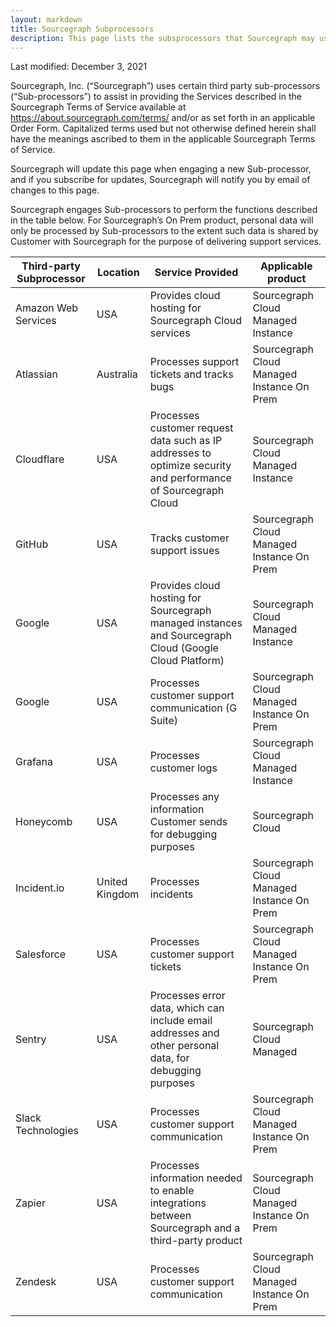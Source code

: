 ```yaml
---
layout: markdown
title: Sourcegraph Subprocessors
description: This page lists the subsprocessors that Sourcegraph may use
---
```


Last modified: December 3, 2021

Sourcegraph, Inc. (“Sourcegraph”) uses certain third party sub-processors (“Sub-processors”) to assist in providing the Services described in the Sourcegraph Terms of Service available at https://about.sourcegraph.com/terms/ and/or as set forth in an applicable Order Form. Capitalized terms used but not otherwise defined herein shall have the meanings ascribed to them in the applicable Sourcegraph Terms of Service.

Sourcegraph will update this page when engaging a new Sub-processor, and if you subscribe for updates, Sourcegraph will notify you by email of changes to this page.

Sourcegraph engages Sub-processors to perform the functions described in the table below. For Sourcegraph’s On Prem product, personal data will only be processed by Sub-processors to the extent such data is shared by Customer with Sourcegraph for the purpose of delivering support services.

| Third-party Subprocessor | Location       | Service Provided                                                                                               | Applicable product                         |
| ------------------------ | -------------- | -------------------------------------------------------------------------------------------------------------- | ------------------------------------------ |
| Amazon Web Services      | USA            | Provides cloud hosting for Sourcegraph Cloud services                                                          | Sourcegraph Cloud Managed Instance         |
| Atlassian                | Australia      | Processes support tickets and tracks bugs                                                                      | Sourcegraph Cloud Managed Instance On Prem |
| Cloudflare               | USA            | Processes customer request data such as IP addresses to optimize security and performance of Sourcegraph Cloud | Sourcegraph Cloud Managed Instance         |
| GitHub                   | USA            | Tracks customer support issues                                                                                 | Sourcegraph Cloud Managed Instance On Prem |
| Google                   | USA            | Provides cloud hosting for Sourcegraph managed instances and Sourcegraph Cloud (Google Cloud Platform)         | Sourcegraph Cloud Managed Instance         |
| Google                   | USA            | Processes customer support communication (G Suite)                                                             | Sourcegraph Cloud Managed Instance On Prem |
| Grafana                  | USA            | Processes customer logs                                                                                        | Sourcegraph Cloud Managed Instance         |
| Honeycomb                | USA            | Processes any information Customer sends for debugging purposes                                                | Sourcegraph Cloud                          |
| Incident.io              | United Kingdom | Processes incidents                                                                                            | Sourcegraph Cloud Managed Instance On Prem |
| Salesforce               | USA            | Processes customer support tickets                                                                             | Sourcegraph Cloud Managed Instance On Prem |
| Sentry                   | USA            | Processes error data, which can include email addresses and other personal data, for debugging purposes        | Sourcegraph Cloud Managed                  |
| Slack Technologies       | USA            | Processes customer support communication                                                                       | Sourcegraph Cloud Managed Instance On Prem |
| Zapier                   | USA            | Processes information needed to enable integrations between Sourcegraph and a third-party product              | Sourcegraph Cloud Managed Instance On Prem |
| Zendesk                  | USA            | Processes customer support communication                                                                       | Sourcegraph Cloud Managed Instance On Prem |

<!--[if lte IE 8]>
<script charset="utf-8" type="text/javascript" src="//js.hsforms.net/forms/v2-legacy.js"></script>
<![endif]-->
<script charset="utf-8" type="text/javascript" src="//js.hsforms.net/forms/v2.js"></script>
<script>
hbspt.forms.create({
	region: "na1",
	portalId: "2762526",
	formId: "08e6c442-0e7c-4892-a262-76dae55ab497"
});
</script>
